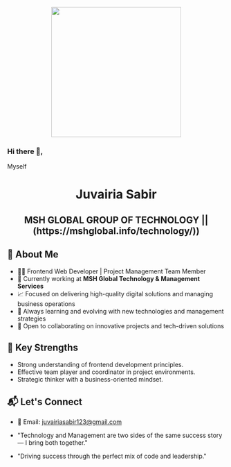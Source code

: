 <p align="center">
  <img src="logo" width="300"/>
</p>

### Hi there 👋,
Myself
<h1 align="center">Juvairia Sabir</h1>
<h2 align="center"> MSH GLOBAL GROUP OF TECHNOLOGY || (https://mshglobal.info/technology/)) </h2>

## 🚀 About Me
- 👩‍💻 Frontend Web Developer | Project Management Team Member
- 🏢 Currently working at **MSH Global Technology & Management Services**
- 📈 Focused on delivering high-quality digital solutions and managing business operations
- 🌱 Always learning and evolving with new technologies and management strategies
- 🤝 Open to collaborating on innovative projects and tech-driven solutions

## 🌟 Key Strengths
- Strong understanding of frontend development principles.
- Effective team player and coordinator in project environments.
- Strategic thinker with a business-oriented mindset.

## 📬 Let's Connect
- 📧 Email: juvairiasabir123@gmail.com

- "Technology and Management are two sides of the same success story — I bring both together."
- "Driving success through the perfect mix of code and leadership."




